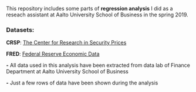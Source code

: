 This repository includes some parts of **regression analysis** I did as a reseach assistant at Aalto University School of Business in the spring 2019.

### Datasets:

**CRSP**:  [The Center for Research in Security Prices](http://www.crsp.org)

**FRED**: [Federal Reserve Economic Data](https://fred.stlouisfed.org)

**-** All data used in this analysis have been extracted from data lab of Finance Department at Aalto University School of Business

**-** Just a few rows of data have been shown during the analysis
